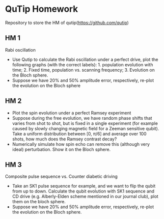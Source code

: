 # QuTip Homework
Repository to store the HM of qutip(https://github.com/qutip)
## HM 1
Rabi oscillation
- Use Qutip to calculate the Rabi oscillation under a perfect drive, plot the
following graphs (with the correct labels): 1. population evolution with time; 2.
Fixed time, population vs. scanning frequency; 3. Evolution on the Bloch sphere.
- Suppose we have 20% and 50% amplitude error, respectively, re-plot the
evolution on the Bloch sphere

## HM 2
- Plot the spin evolution under a perfect Ramsey experiment
- Suppose during the free evolution, we have random phase shifts that varies from
shot to shot, but is fixed in a single experiment (for example caused by slowly
changing magnetic field for a Zeeman sensitive qubit). Take a uniform
distribution between [0, π/6] and average over 100 shots, how much does the
Ramsey contrast decay?
- Numerically simulate how spin echo can remove this (although very ideal)
perturbation. Show it on the Bloch sphere.

## HM 3
Composite pulse sequence vs. Counter diabetic driving
- Take an SK1 pulse sequence for example, and we want to flip the qubit from up
to down. Calculate the qubit evolution with SK1 sequence and CD drive (e.g.
Alberly-Elden scheme mentioned in our journal club), plot them on the bloch
sphere.
- Suppose we have 20% and 50% amplitude error, respectively, re-plot the
evolution on the Bloch sphere.